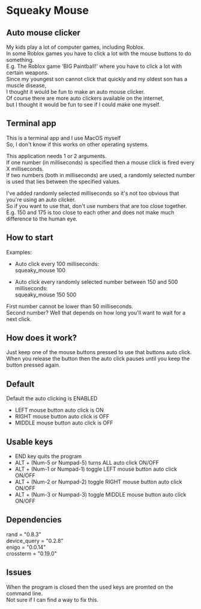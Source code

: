 # Squeaky Mouse
## Auto mouse clicker

My kids play a lot of computer games, including Roblox.\
In some Roblox games you have to click a lot with the mouse buttons to do something.\
E.g. The Roblox game 'BIG Paintball!' where you have to click a lot with certain weapons.\
Since my youngest son cannot click that quickly and my oldest son has a muscle disease,\
I thought it would be fun to make an auto mouse clicker.\
Of course there are more auto clickers available on the internet,\
but I thought it would be fun to see if I could make one myself.

## Terminal app
This is a terminal app and I use MacOS myself\
So, I don't know if this works on other operating systems.

This application needs 1 or 2 arguments.\
If one number (in milliseconds) is specified then a mouse click is fired every X milliseconds.\
If two numbers (both in milliseconds) are used, a randomly selected number is used that lies between the specified values.

I've added randomly selected milliseconds so it's not too obvious that you're using an auto clicker.\
So if you want to use that, don't use numbers that are too close together.\
E.g. 150 and 175 is too close to each other and does not make much difference to the human eye.

## How to start
Examples:
* Auto click every 100 milliseconds:\
squeaky_mouse 100

* Auto click every randomly selected number between 150 and 500 milliseconds:\
squeaky_mouse 150 500

First number cannot be lower than 50 milliseconds.\
Second number? Well that depends on how long you'll want to wait for a next click.

## How does it work?
Just keep one of the mouse buttons pressed to use that buttons auto click.\
When you release the button then the auto click pauses until you keep the button pressed again.

## Default
Default the auto clicking is ENABLED
* LEFT mouse button auto click is ON
* RIGHT mouse button auto click is OFF
* MIDDLE mouse button auto click is OFF

## Usable keys
* END key quits the program
* ALT + (Num-5 or Numpad-5) turns ALL auto click ON/OFF
* ALT + (Num-1 or Numpad-1) toggle LEFT mouse button auto click ON/OFF
* ALT + (Num-2 or Numpad-2) toggle RIGHT mouse button auto click ON/OFF
* ALT + (Num-3 or Numpad-3) toggle MIDDLE mouse button auto click ON/OFF

## Dependencies
rand = "0.8.3"\
device_query = "0.2.8"\
enigo = "0.0.14"\
crossterm = "0.19.0"

## Issues
When the program is closed then the used keys are promted on the command line.\
Not sure if I can find a way to fix this.